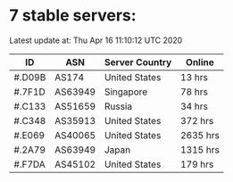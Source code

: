 # 7 stable servers:

Latest update at: Thu Apr 16 11:10:12 UTC 2020

| ID | ASN | Server Country | Online |
| -- | --- | -------------- | ------ |
| #.D09B | AS174 | United States | 13 hrs |
| #.7F1D | AS63949 | Singapore | 78 hrs |
| #.C133 | AS51659 | Russia | 34 hrs |
| #.C348 | AS35913 | United States | 372 hrs |
| #.E069 | AS40065 | United States | 2635 hrs |
| #.2A79 | AS63949 | Japan | 1315 hrs |
| #.F7DA | AS45102 | United States | 179 hrs |

